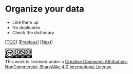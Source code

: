 # Organize your data

-   Line them up
-   No duplicates
-   Check the dictionary

[[TOC](../README.md "Table of Contents")]
[[Previous](decide.md "Decision, decision")] [[Next](object.md "I object")]

![CC BY-NC-SA 4.0](../image/cc.png "CC BY-NC-SA 4.0") \
This work is licensed under a [Creative Commons Attribution-NonCommercial-ShareAlike 4.0 International License](https://creativecommons.org/licenses/by-nc-sa/4.0/legalcode).
